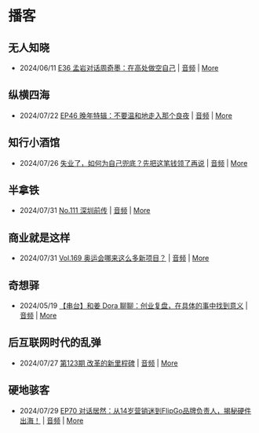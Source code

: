 # 播客

## 无人知晓
- 2024/06/11 [E36 孟岩对话周奇墨：在高处做空自己](https://www.xiaoyuzhoufm.com/episode/6667f31dc26e396a36eefe25) | [音频](https://dts-api.xiaoyuzhoufm.com/track/611719d3cb0b82e1df0ad29e/6667f31dc26e396a36eefe25/media.xyzcdn.net/ljJYPINg_uUnMMt8WMuIsiU41BZt.m4a) | [More](channels/%E6%97%A0%E4%BA%BA%E7%9F%A5%E6%99%93.md)

## 纵横四海
- 2024/07/22 [EP46 晚年特辑：不要温和地走入那个良夜](https://www.ximalaya.com/sound/743016477) | [音频](https://audio.xmcdn.com/storages/1da1-audiofreehighqps/66/46/GKwRIMAKc7cBBgNOqAL0lyx-.m4a) | [More](channels/%E7%BA%B5%E6%A8%AA%E5%9B%9B%E6%B5%B7.md)

## 知行小酒馆
- 2024/07/26 [失业了，如何为自己兜底？先把这笔钱领了再说](https://www.xiaoyuzhoufm.com/episode/66a31b1b33ddcbb53c2fdafc) | [音频](https://dts-api.xiaoyuzhoufm.com/track/6013f9f58e2f7ee375cf4216/66a31b1b33ddcbb53c2fdafc/media.xyzcdn.net/lmGZiVsgFMGkY7GunQxGGF2_qGHn.m4a) | [More](channels/%E7%9F%A5%E8%A1%8C%E5%B0%8F%E9%85%92%E9%A6%86.md)

## 半拿铁
- 2024/07/31 [No.111 深圳前传](https://www.ximalaya.com/sound/744645854) | [音频](https://dl.wavpub.com/item/227_31600077_0848.m4a) | [More](channels/%E5%8D%8A%E6%8B%BF%E9%93%81.md)

## 商业就是这样
- 2024/07/31 [Vol.169 奥运会哪来这么多新项目？](https://www.ximalaya.com/sound/745231257) | [音频](https://audio.xmcdn.com/storages/ff3b-audiofreehighqps/51/3E/GKwRIRwKgB_eAKeXkgL5S9qH.m4a) | [More](channels/%E5%95%86%E4%B8%9A%E5%B0%B1%E6%98%AF%E8%BF%99%E6%A0%B7.md)

## 奇想驿
- 2024/05/19 [【串台】和姜 Dora 聊聊：创业复盘，在具体的事中找到意义](https://www.xiaoyuzhoufm.com/episode/664962d382b428eafd844366) | [音频](https://dts-api.xiaoyuzhoufm.com/track/6034daea97755b8fc9c66480/664962d382b428eafd844366/media.xyzcdn.net/llloyy2KoUURla1cgosxmkenwwHw.m4a) | [More](channels/%E5%A5%87%E6%83%B3%E9%A9%BF.md)

## 后互联网时代的乱弹
- 2024/07/27 [第123期 改革的新里程碑](https://hosting.wavpub.cn/pie/ep123/) | [音频](https://tk.wavpub.com/WPDL_JcZQhYvkPXacXbQHWCxWftHYpAWqnvxPRTBAzUkMrcYkEmvkqmMZdXrrVs-44.mp3) | [More](channels/%E5%90%8E%E4%BA%92%E8%81%94%E7%BD%91%E6%97%B6%E4%BB%A3%E7%9A%84%E4%B9%B1%E5%BC%B9.md)

## 硬地骇客
- 2024/07/29 [EP70 对话居然：从14岁营销迷到FlipGo品牌负责人，揭秘硬件出海！](https://www.xiaoyuzhoufm.com/episode/66a7affb33ddcbb53cf07f86) | [音频](https://dts-api.xiaoyuzhoufm.com/track/640ee2438be5d40013fe4a87/66a7affb33ddcbb53cf07f86/media.xyzcdn.net/lrF5p35_A971J48GoU7T0lvyNo_m.m4a) | [More](channels/%E7%A1%AC%E5%9C%B0%E9%AA%87%E5%AE%A2.md)

